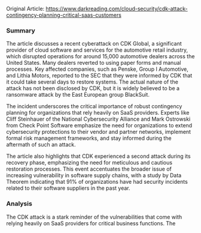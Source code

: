 Original Article: https://www.darkreading.com/cloud-security/cdk-attack-contingency-planning-critical-saas-customers

### Summary

The article discusses a recent cyberattack on CDK Global, a significant provider of cloud software and services for the automotive retail industry, which disrupted operations for around 15,000 automotive dealers across the United States. Many dealers reverted to using paper forms and manual processes. Key affected companies, such as Penske, Group I Automotive, and Lithia Motors, reported to the SEC that they were informed by CDK that it could take several days to restore systems. The actual nature of the attack has not been disclosed by CDK, but it is widely believed to be a ransomware attack by the East European group BlackSuit.

The incident underscores the critical importance of robust contingency planning for organizations that rely heavily on SaaS providers. Experts like Cliff Steinhauer of the National Cybersecurity Alliance and Mark Ostrowski from Check Point Software emphasize the need for organizations to extend cybersecurity protections to their vendor and partner networks, implement formal risk management frameworks, and stay informed during the aftermath of such an attack.

The article also highlights that CDK experienced a second attack during its recovery phase, emphasizing the need for meticulous and cautious restoration processes. This event accentuates the broader issue of increasing vulnerability in software supply chains, with a study by Data Theorem indicating that 91% of organizations have had security incidents related to their software suppliers in the past year.

### Analysis

The CDK attack is a stark reminder of the vulnerabilities that come with relying heavily on SaaS providers for critical business functions. The